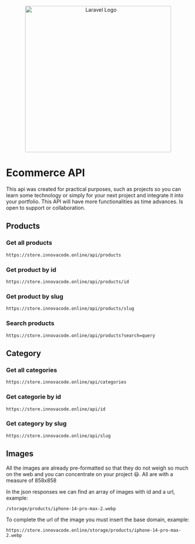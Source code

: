 <p align="center"><a href="https://laravel.com" target="_blank"><img src="https://raw.githubusercontent.com/laravel/art/master/logo-lockup/5%20SVG/2%20CMYK/1%20Full%20Color/laravel-logolockup-cmyk-red.svg" width="400" alt="Laravel Logo"></a></p>

# Ecommerce API
<p>
This api was created for practical purposes, such as projects so you can learn some technology or simply for your next project and integrate it into your portfolio.
This API will have more functionalities as time advances.
Is open to support or collaboration.
</p>

## Products
### Get all products

```http
https://store.innovacode.online/api/products
```

### Get product by id
```http
https://store.innovacode.online/api/products/id
```

### Get product by slug
```http
https://store.innovacode.online/api/products/slug
```


### Search products
```http
https://store.innovacode.online/api/products?search=query
```


## Category

### Get all categories
```https
https://store.innovacode.online/api/categories
```

### Get categorie by id
```https
https://store.innovacode.online/api/id
```

### Get category by slug
```https
https://store.innovacode.online/api/slug
```

## Images
All the images are already pre-formatted so that they do not weigh so much on the web and you can concentrate on your project 😃.
All are with a measure of 858x858

In the json responses we can find an array of images with id and a url, example: 
```
/storage/products/iphone-14-pro-max-2.webp
```

To complete the url of the image you must insert the base domain, example:
```
https://store.innovacode.online/storage/products/iphone-14-pro-max-2.webp
```